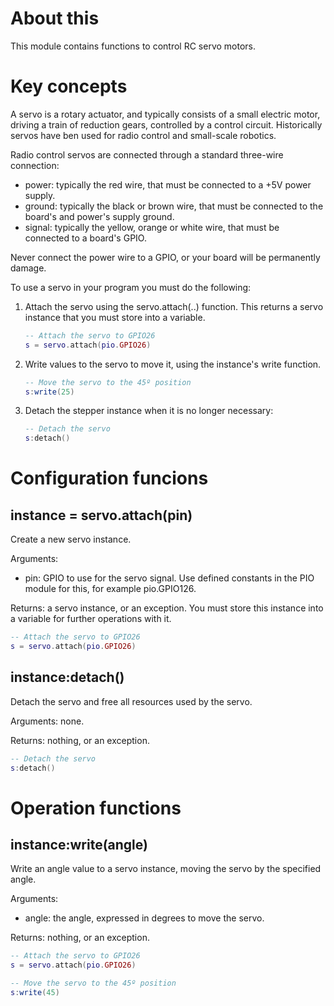 # About this

This module contains functions to control RC servo motors.

# Key concepts

A servo is a rotary actuator, and typically consists of a small electric motor, driving a train of reduction gears, controlled by a control circuit. Historically servos have ben used for radio control and small-scale robotics. 

Radio control servos are connected through a standard three-wire connection:

* power: typically the red wire, that must be connected to a +5V power supply.
* ground: typically the black or brown wire, that must be connected to the board's and power's supply ground.
* signal: typically the yellow, orange or white wire, that must be connected to a board's GPIO.

Never connect the power wire to a GPIO, or your board will be permanently damage.

To use a servo in your program you must do the following:

1. Attach the servo using the servo.attach(..) function. This returns a servo instance that you must store into a variable.

   ```lua
   -- Attach the servo to GPIO26
   s = servo.attach(pio.GPIO26)
   ```

2. Write values to the servo to move it, using the instance's write function.

   ```lua
   -- Move the servo to the 45º position
   s:write(25)
   ```

3. Detach the stepper instance when it is no longer necessary:

   ```lua
   -- Detach the servo
   s:detach()
   ```

# Configuration funcions

## instance = servo.attach(pin)

Create a new servo instance.

Arguments:

* pin: GPIO to use for the servo signal. Use defined constants in the PIO module for this, for example pio.GPIO126.

Returns: a servo instance, or an exception. You must store this instance into a variable for further operations with it.

```lua
-- Attach the servo to GPIO26
s = servo.attach(pio.GPIO26)
```

## instance:detach()

Detach the servo and free all resources used by the servo.

Arguments: none.

Returns: nothing, or an exception.

```lua
-- Detach the servo
s:detach()
```

# Operation functions

## instance:write(angle)

Write an angle value to a servo instance, moving the servo by the specified angle.

Arguments:

* angle: the angle, expressed in degrees to move the servo.

Returns: nothing, or an exception.

```lua
-- Attach the servo to GPIO26
s = servo.attach(pio.GPIO26)

-- Move the servo to the 45º position
s:write(45)
```
